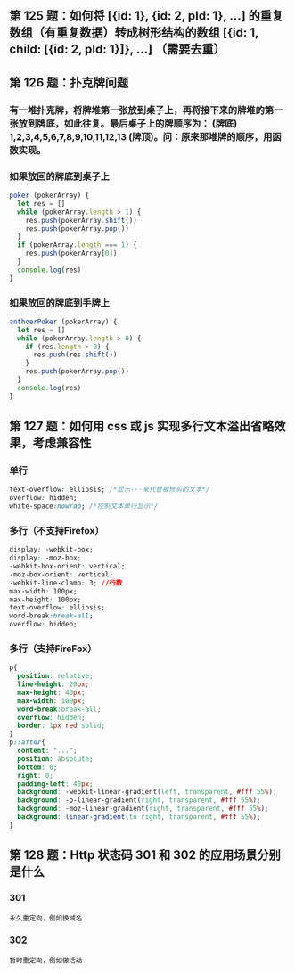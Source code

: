 ## 第 125 题：如何将 [{id: 1}, {id: 2, pId: 1}, ...] 的重复数组（有重复数据）转成树形结构的数组 [{id: 1, child: [{id: 2, pId: 1}]}, ...] （需要去重）


## 第 126 题：扑克牌问题
### 有一堆扑克牌，将牌堆第一张放到桌子上，再将接下来的牌堆的第一张放到牌底，如此往复。最后桌子上的牌顺序为： (牌底) 1,2,3,4,5,6,7,8,9,10,11,12,13 (牌顶)。问：原来那堆牌的顺序，用函数实现。

### 如果放回的牌底到桌子上
```javascript
poker (pokerArray) {
  let res = []
  while (pokerArray.length > 1) {
    res.push(pokerArray.shift())
    res.push(pokerArray.pop())
  }
  if (pokerArray.length === 1) {
    res.push(pokerArray[0])
  }
  console.log(res)
}
```
### 如果放回的牌底到手牌上
```javascript
anthoerPoker (pokerArray) {
  let res = []
  while (pokerArray.length > 0) {
    if (res.length > 0) {
      res.push(res.shift())
    }
    res.push(pokerArray.pop())
  }
  console.log(res)
}
```

## 第 127 题：如何用 css 或 js 实现多行文本溢出省略效果，考虑兼容性
### 单行
```css
text-overflow: ellipsis; /*显示···来代替被修剪的文本*/
overflow: hidden;
white-space:nowrap; /*控制文本单行显示*/
```
### 多行（不支持Firefox）
```css
display: -webkit-box;
display: -moz-box;
-webkit-box-orient: vertical;
-moz-box-orient: vertical;
-webkit-line-clamp: 3; //行数
max-width: 100px;
max-height: 100px;
text-overflow: ellipsis;
word-break:break-all;
overflow: hidden;
```

### 多行（支持FireFox）
```css
p{
  position: relative;
  line-height: 20px;
  max-height: 40px;
  max-width: 100px;
  word-break:break-all;
  overflow: hidden;
  border: 1px red solid;
}
p::after{
  content: "...";
  position: absolute;
  bottom: 0;
  right: 0;
  padding-left: 40px;
  background: -webkit-linear-gradient(left, transparent, #fff 55%);
  background: -o-linear-gradient(right, transparent, #fff 55%);
  background: -moz-linear-gradient(right, transparent, #fff 55%);
  background: linear-gradient(to right, transparent, #fff 55%);
}
```

## 第 128 题：Http 状态码 301 和 302 的应用场景分别是什么

### 301
```
永久重定向，例如换域名
```
### 302
```
暂时重定向，例如做活动
```